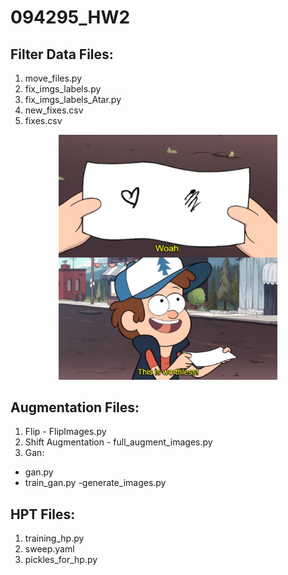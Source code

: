 # 094295_HW2

## Filter Data Files:
1. move_files.py
2. fix_imgs_labels.py
3. fix_imgs_labels_Atar.py
4. new_fixes.csv
5. fixes.csv

<p align="center">
  <img src="https://github.com/LiorYariv1/094295_HW2/blob/a80fc9ac9b4dbea619ba35ebb3e050c7a7863709/baf8997d-046a-49ae-9bdd-02b0b45c9bc6.jfif" width="350" title="hover text">
</p>


## Augmentation Files:
1. Flip - FlipImages.py <br>
2. Shift Augmentation - full_augment_images.py <br>
3. Gan: <br>
  - gan.py
  - train_gan.py
  -generate_images.py
  
  
## HPT Files:
1. training_hp.py
2. sweep.yaml
3. pickles_for_hp.py
